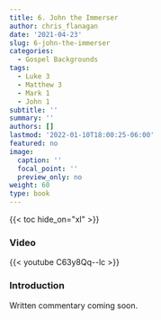 ```yaml
---
title: 6. John the Immerser
author: chris_flanagan
date: '2021-04-23'
slug: 6-john-the-immerser
categories:
  - Gospel Backgrounds
tags:
  - Luke 3
  - Matthew 3
  - Mark 1
  - John 1
subtitle: ''
summary: ''
authors: []
lastmod: '2022-01-10T18:00:25-06:00'
featured: no
image:
  caption: ''
  focal_point: ''
  preview_only: no
weight: 60
type: book
---
```


{{< toc hide_on="xl" >}}

### Video

{{< youtube C63y8Qq--lc >}}



### Introduction 

Written commentary coming soon.
